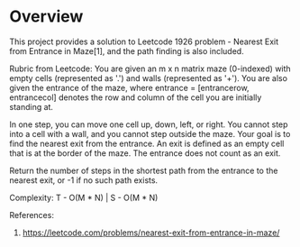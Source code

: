# Overview
This project provides a solution to Leetcode 1926 problem - Nearest Exit from Entrance in Maze[1], and the path finding is also included.

Rubric from Leetcode:
You are given an m x n matrix maze (0-indexed) with empty cells (represented as '.') and walls (represented as '+'). You are also given the entrance of the maze, where entrance = [entrancerow, entrancecol] denotes the row and column of the cell you are initially standing at.

In one step, you can move one cell up, down, left, or right. You cannot step into a cell with a wall, and you cannot step outside the maze. Your goal is to find the nearest exit from the entrance. An exit is defined as an empty cell that is at the border of the maze. The entrance does not count as an exit.

Return the number of steps in the shortest path from the entrance to the nearest exit, or -1 if no such path exists.

Complexity: T - O(M * N)  |  S - O(M * N)

References:
1. https://leetcode.com/problems/nearest-exit-from-entrance-in-maze/
